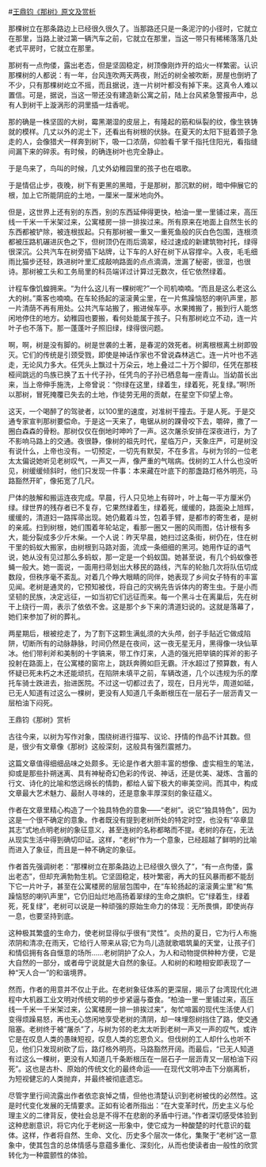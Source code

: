 #[王鼎钧《那树》原文及赏析](https://www.vrrw.net/wx/8744.html)

那棵树立在那条路边上已经很久很久了。当那路还只是一条泥泞的小径时，它就立在那里，当路上驶过第一辆汽车之前，它就立在那里，当这一带只有稀稀落落几处老式平房时，它就立在那里。

那树有一点佝偻，露出老态，但是坚固稳定，树顶像刚炸开的焰火一样繁密。认识那棵树的人都说：有一年，台风连吹两天两夜，附近的树全被吹断，房屋也倒坍了不少，只有那棵树屹立不摇，而且据说，连一片树叶都没有掉下来。这真令人难以置信。可是，据说，当这一带还没有建造新公寓之前，陆上台风紧急警报声中，总有人到树干上漩涡形的洞里插一炷香呢。

那的确是一株坚固的大树，霉黑潮湿的皮层上，有隆起的筋和纵裂的纹，像生铁铸就的模样。几丈以外的泥土下，还看出有树根的伏脉。在夏天的太阳下挺着颈子急走的人，会像猎犬一样奔到树下，吸一口浓荫，仰脸看千掌千指托住阳光，看指缝间漏下来的碎汞。有时候，的确连树叶也完全静止。

于是鸟来了，鸟叫的时候，几丈外幼稚园里的孩子也在唱歌。

于是情侣止步，夜晚，树下有更黑的黑暗，于是那树，那沉默的树，暗中伸展它的根，加上它所能阴庇的土地，一厘米一厘米地向外。



但是，这世界上还有别的东西，别的东西延伸得更快，柏油一里一里铺过来，高压线一千米一千米架过来，公寓楼房一排一排挨过来。所有原来在地面上自然生长的东西都被铲除，被连根拔起。只有那树被一重又一重死鱼般的灰白色包围，连根须都被压路机碾进灰色之下，但树顶仍在雨后滴翠，经过速成的新建筑物衬托，绿得很深沉。公共汽车在树旁插下站牌，让下车的人好在树下从容撑伞。入夜，毛毛细雨比猫步还轻，跌进树叶里汇成敲响路面的点点滴滴，泄漏了秘密，很湿，也很诗。那树被工头和工务局里的科员端详过计算过无数次，任它依然绿着。

计程车像饥蝗拥来。“为什么这儿有一棵树呢?”一个司机喃喃。“而且是这么老这么大的树。”乘客也喃喃。在车轮扬起的滚滚黄尘里，在一片焦躁恼怒的喇叭声里，那一片清荫不再有用处。公共汽车站搬了，搬进候车亭。水果摊搬了，搬到行人能悠闲地停住的地方。幼稚园也要搬，看何处能属于孩子。只有那树屹立不动，连一片叶子也不落下。那一蓬蓬叶子照旧绿，绿得很问题。

啊，啊，树是没有脚的。树是世袭的土著，是春泥的效死者。树离根根离土树即毁灭。它们的传统是引颈受戮，即使是神话作家也不曾说森林逃亡。连一片叶也不逃走，无论风力多大。任凭头上飘过十万朵云，地上叠过二十万个脚印，任凭在那枝桠间跳远的鸟族已换了五十代子孙，任凭鸟的子孙已栖息每一座青山。当幼苗长出来，当上帝伸手施洗，上帝曾说：“你绿在这里，绿着生，绿着死，死复绿。”啊!所以那树，冒死掩覆已失去的土地，作徒劳无用的贡献，在星空下仰望上帝。

这天，一个喝醉了的驾驶者，以100里的速度，对准树干撞去。于是人死。于是交通专家宣判那树要偿命。于是这一天来了，电锯从树的踝骨咬下去，嚼碎，撒了一圈白森森的骨粉。那树仅仅在倒地时呻吟了一声。这次屠杀安排在深夜进行，为了不影响马路上的交通。夜很静，像树的祖先时代，星临万户，天象庄严，可是树没有说什么，上帝也没有。一切预定，一切先有默契，不在多言。与树为邻的一位老太太偏说她听见老树叹气，一声又一声，像严重的气喘病。伐树的工人什么也没听见，树缓缓倾斜时，他们只发现一件事：本来藏在叶底下的那盏路灯格外明亮，马路豁然开旷，像拓宽了几尺。

尸体的肢解和搬运连夜完成。早晨，行人只见地上有碎叶，叶上每一平方厘米仍绿。绿世界的残存者已不复存，它果然绿着生，绿着死，缓缓的，路面染上旭辉，缓缓的，清道妇一路挥帚出现。她仍戴着斗笠，包着手臂，是都市的寄生者，是树的亲戚。扫到树根，她们围着年轮站定，看那一圈又一圈的风雨图，估计根有多大，能分裂成多少斤木柴。一个人说：昨天早晨，她扫过这条街，树仍在，住在树干里的蚂蚁大搬家，由树根到马路对面，流成一条细细的黑河。她用作证的语气说，她从没有见过那么多蚂蚁，那一定是一个蚂蚁国。她甚至说，有几个蚂蚁像苍蝇一般大。她一面说，一面用扫帚划出大移民的路线，汽车的轮胎几次将队伍切成数段，但秩序毫不紊乱。对着几个睁大眼睛的同伴，她表现了乡间女子特有的丰富见闻。老树是通灵的，它预知被伐，将自己的灾祸先告诉体内的寄生虫。于是小而坚韧的民族，决定远征，一如当初它们远征而来。每一个黑斗士在离巢后，先在树干上绕行一周，表示了依依不舍。这是那个乡下来的清道妇说的。这就是落幕了，她们来参加了树的葬礼。

两星期后，根被挖走了，为了割下这颗生满虬须的大头颅，刽子手贴近它做成陷阱，切断所有的动脉静脉，时间仍然是在夜间，这一夜无星无月，黑得像一块仙草冰。他们带利斧和美制的十字镐来，带工作灯来，人造的强光把举镐的挥斧的影子投射在路面上，在公寓楼的窗帘上，跳跃奔腾如巨无霸。汗水超过了预算数，有人怀疑已死未朽之木还能顽抗，在陷阱未填平之前，车辆改道，几个以违规为乐的摩托车骑士跌进去，抬进医院。不过这一切都过去了，现在，日月光华，周道如砥，已无人知道有过这么一棵树，更没有人知道几千条断根压在一层石子一层沥青又一层柏油下闷死。

王鼎钧《那树》赏析

古往今来，以树为写作对象，围绕树进行描写、议论、抒情的作品不计其数。但是，很少有文章像《那树》这般深刻，这般具有强烈震撼力。

这篇文章值得细细品味之处颇多。无论是作者大胆丰富的想像、虚实相生的笔法，抑或是那些扑朔迷离、具有神秘奇幻色彩的传说、神话，还是优美、凝炼、含蓄的行文、诗化的比喻和悠远绵长的情韵，都给人留下极大的审美空间。而其中，构成文章最大艺术魅力、最耐人寻味的，还是意象丰厚深刻的象征蕴义。

作者在文章里精心构造了一个独具特色的意象——“老树”。说它“独具特色”，因为这是一个很不确定的意象。作者既没有提到老树所处的特定时空，也没有“卒章显其志”式地点明老树的象征意义，甚至连树的名称都略而不提。老树的存在，无法从现实生活中得到确切印证。这样，“老树”作为一个意象，已经超越了鲜明的比喻而进入了象征，而且是一种不确定的象征。

作者首先强调树老：“那棵树立在那条路边上已经很久很久了”，“有一点佝偻，露出老态”，但却充满勃勃生机。它坚固稳定，枝叶繁密，再大的狂风暴雨都不能刮下它一片叶子，甚至在公寓楼房的层层包围中，在“车轮扬起的滚滚黄尘里”和“焦躁恼怒的喇叭声里”，它仍旧灿烂地高扬着翠绿的生命之旗帜。它“绿着生，绿着死，死复绿”，老树可以说是一种顽强的原始生命力的体现：无所畏惧，即使尚存一息，也要坚持到底。

这种极其繁盛的生命力，使老树显得似乎很有“灵性”。炎热的夏日，它为行人布施浓阴和清凉;在雨天，它给行人带来从容;它为鸟儿造就歌唱筑巢的天堂，让孩子们和情侣拥有各自惬意的场所……老树阴护了众人，为人和动物提供种种方便，它是大自然的一部分，或者毋宁说就是大自然的象征。人和树的和睦相安即表现了一种“天人合一”的和谐境界。

然而，作者的用意并不仅止于此。在老树象征体系的更深层，揭示了台湾现代化进程中大机器工业文明对传统文明的步步紧逼与蚕食。“柏油一里一里铺过来，高压线一千米一千米架过来，公寓楼房一排一排挨过来”，匆忙喧嚣的现代生活使人们变得烦躁易怒，再也无心悠闲地享受老树的清阴，却一味埋怨树挡住了路，使交通阻塞。老树终于被“屠杀”了，与树为邻的老太太听到老树一声又一声的叹气，或许它是在叹息人类的愚昧短视，叹息人类的忘恩负义。但伐树的工人却什么也听不见，他们只发现树砍了后，路灯格外明亮，马路豁然开阔。而最后，“已无人知道有过这么一棵树，更没有人知道几千条断根压在一层石子一层沥青又一层柏油下闷死”。这也是古朴、原始的传统文化的最终命运——在现代文明冲击下分崩离析，为短视健忘的人类抛弃，并最终被彻底遗忘。

尽管字里行间流露出作者依恋哀悼之情，但他也清楚认识到老树被伐的必然性。这是时代变化发展的无情要求。正如有论者所指出：“在大变革时代，历史主义与伦理主义的二律背反，使社会总是不得不在悲剧的矛盾中行进。”作者深切感受体验到这种悲剧意识，将它内化于老树这一形象中，使它成为一种酸楚的时代意识的载体。这样，作者将自然、生命、文化、历史多个层次一体化，集聚于“老树”这一意象中，使其包含的总体情感与意蕴多重化、深刻化，从而也使读者由一般性的欣赏转化为一种震颤性的体验。

